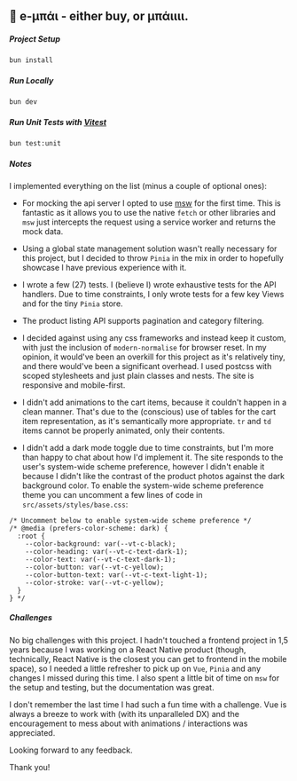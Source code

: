 ## 👋 e-μπάι - either buy, or μπάιιιι.

##### Project Setup

```sh
bun install
```

##### Run Locally

```sh
bun dev
```

##### Run Unit Tests with [Vitest](https://vitest.dev/)

```sh
bun test:unit
```

##### Notes
I implemented everything on the list (minus a couple of optional ones):

- For mocking the api server I opted to use [msw](https://mswjs.io/) for the first time. This is fantastic as it allows you to use the native `fetch` or other libraries and `msw` just intercepts the request using a service worker and returns the mock data.

- Using a global state management solution wasn't really necessary for this project, but I decided to throw `Pinia` in the mix in order to hopefully showcase I have previous experience with it.

- I wrote a few (27) tests. I (believe I) wrote exhaustive tests for the API handlers. Due to time constraints, I only wrote tests for a few key Views and for the tiny `Pinia` store.

- The product listing API supports pagination and category filtering.

- I decided against using any css frameworks and instead keep it custom, with just the inclusion of `modern-normalise` for browser reset. In my opinion, it would've been an overkill for this project as it's relatively tiny, and there would've been a significant overhead. I used postcss with scoped stylesheets and just plain classes and nests. The site is responsive and mobile-first.

- I didn't add animations to the cart items, because it couldn't happen in a clean manner. That's due to the (conscious) use of tables for the cart item representation, as it's semantically more appropriate. `tr` and `td` items cannot be properly animated, only their contents.

- I didn't add a dark mode toggle due to time constraints, but I'm more than happy to chat about how I'd implement it. The site responds to the user's system-wide scheme preference, however I didn't enable it because I didn't like the contrast of the product photos against the dark background color. To enable the system-wide scheme preference theme you can uncomment a few lines of code in `src/assets/styles/base.css`:

```
/* Uncomment below to enable system-wide scheme preference */
/* @media (prefers-color-scheme: dark) {
  :root {
    --color-background: var(--vt-c-black);
    --color-heading: var(--vt-c-text-dark-1);
    --color-text: var(--vt-c-text-dark-1);
    --color-button: var(--vt-c-yellow);
    --color-button-text: var(--vt-c-text-light-1);
    --color-stroke: var(--vt-c-yellow);
  }
} */
```

##### Challenges

No big challenges with this project. I hadn't touched a frontend project in 1,5 years because I was working on a React Native product (though, technically, React Native is the closest you can get to frontend in the mobile space), so I needed a little refresher to pick up on `Vue`, `Pinia` and any changes I missed during this time. I also spent a little bit of time on `msw` for the setup and testing, but the documentation was great.

I don't remember the last time I had such a fun time with a challenge. Vue is always a breeze to work with (with its unparalleled DX) and the encouragement to mess about with animations / interactions was appreciated.

Looking forward to any feedback.

Thank you!

